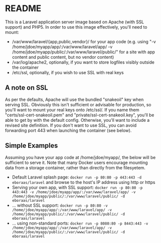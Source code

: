 # README #

This is a Laravel application server image based on Apache (with SSL support) and PHP5. In order to use this image effectively, you'll need to mount:

- /var/www/laravel/{app,public,vendor}/ for your app code (e.g. using "-v /home/jdoe/myapp/app/:/var/www/laravel/app/ -v /home/jdoe/myapp/public/:/var/www/laravel/public/" for a site with app content and public content, but no vendor content)
- /var/log/apache2, optionally, if you want to store logfiles visibly outside the container
- /etc/ssl, optionally, if you wish to use SSL with real keys

## A note on SSL ##

As per the defaults, Apache will use the bundled "snakeoil" key when serving SSL. Obviously this isn't sufficient or advisable for production, so you'll want to mount your real keys onto /etc/ssl/. If you name them "certs/ssl-cert-snakeoil.pem" and "private/ssl-cert-snakeoil.key", you'll be able to get by with the default config. Otherwise, you'll want to include a revised site definition. If you don't want to use SSL, you can avoid forwarding port 443 when launching the container (see below).

## Simple Examples ##

Assuming you have your app code at /home/jdoe/myapp/, the below will be sufficient to serve it. Note that many Docker users encourage mounting data from a storage container, rather than directly from the filesyetem.

- Default Laravel splash page: `docker run -p 80:80 -p 443:443 -d eboraas/laravel` and browse to the host's IP address using http or https
- Serving your own app, with SSL support: `docker run -p 80:80 -p 443:443 -v /home/jdoe/myapp/app/:/var/www/laravel/app/ -v /home/jdoe/myapp/public/:/var/www/laravel/public/ -d eboraas/laravel`
- ... without SSL support: `docker run -p 80:80 -v /home/jdoe/myapp/app/:/var/www/laravel/app/ -v /home/jdoe/myapp/public/:/var/www/laravel/public/ -d eboraas/laravel`
- ... using non-standard ports: `docker run -p 8080:80 -p 8443:443 -v /home/jdoe/myapp/app/:/var/www/laravel/app/ -v /home/jdoe/myapp/public/:/var/www/laravel/public/ -d eboraas/laravel`

